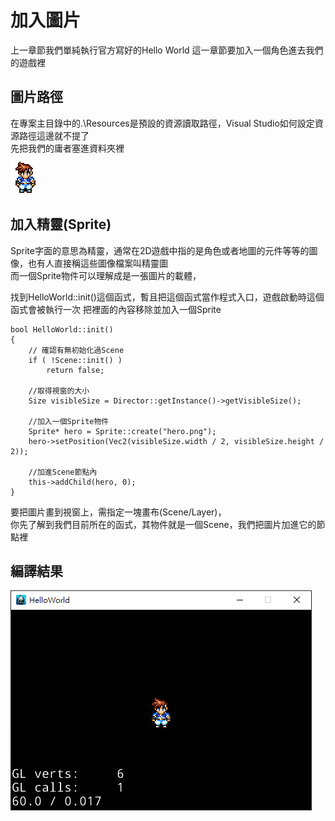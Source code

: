 # 加入圖片
上一章節我們單純執行官方寫好的Hello World 這一章節要加入一個角色進去我們的遊戲裡  

## 圖片路徑
在專案主目錄中的.\Resources是預設的資源讀取路徑，Visual Studio如何設定資源路徑這邊就不提了  
先把我們的庸者塞進資料夾裡  
![image](https://github.com/haha4ni/cocos2d-x-note/blob/master/Lesson%201%20-%20%E5%8A%A0%E5%85%A5%E8%A7%92%E8%89%B2/hero.png?raw=true)

## 加入精靈(Sprite)
Sprite字面的意思為精靈，通常在2D遊戲中指的是角色或者地圖的元件等等的圖像，也有人直接稱這些圖像檔案叫精靈圖  
而一個Sprite物件可以理解成是一張圖片的載體，  

找到HelloWorld::init()這個函式，暫且把這個函式當作程式入口，遊戲啟動時這個函式會被執行一次
把裡面的內容移除並加入一個Sprite  
```C+++
bool HelloWorld::init()
{
    // 確認有無初始化過Scene
    if ( !Scene::init() )
        return false;
    
    //取得視窗的大小
    Size visibleSize = Director::getInstance()->getVisibleSize();

    //加入一個Sprite物件
    Sprite* hero = Sprite::create("hero.png");
    hero->setPosition(Vec2(visibleSize.width / 2, visibleSize.height / 2));
    
    //加進Scene節點內
    this->addChild(hero, 0);
}
```

要把圖片畫到視窗上，需指定一塊畫布(Scene/Layer)，  
你先了解到我們目前所在的函式，其物件就是一個Scene，我們把圖片加進它的節點裡  

## 編譯結果
![image](https://github.com/haha4ni/cocos2d-x-note/blob/master/Lesson%201%20-%20%E5%8A%A0%E5%85%A5%E8%A7%92%E8%89%B2/1-1.png?raw=true)
